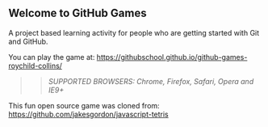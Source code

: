 ## Welcome to GitHub Games

A project based learning activity for people who are getting started with Git and GitHub.

You can play the game at: https://githubschool.github.io/github-games-roychild-collins/

>> _*SUPPORTED BROWSERS*: Chrome, Firefox, Safari, Opera and IE9+_

This fun open source game was cloned from: https://github.com/jakesgordon/javascript-tetris
